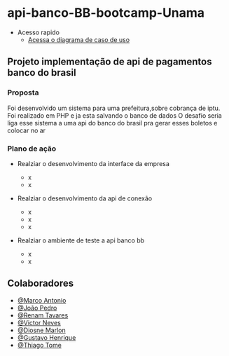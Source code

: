 # api-banco-BB-bootcamp-Unama
- Acesso rapido
  - [Acessa o diagrama de caso de uso](https://online.visual-paradigm.com/share.jsp?id=323737363635382d37)
  
## Projeto implementação de api de pagamentos banco do brasil 
### Proposta
Foi desenvolvido um sistema para uma prefeitura,sobre cobrança  de iptu. Foi realizado em PHP e ja esta salvando o banco de dados
O desafio seria liga esse sistema a uma api do banco do brasil pra gerar esses boletos e colocar no ar

### Plano de ação

- Realziar o desenvolvimento da interface da empresa
  - x
  - x
     
- Realziar o desenvolvimento da api de conexão
  - x
  - x
  - x
     
- Realziar o ambiente de teste a api banco bb
  - x
  - x




## Colaboradores
- [@Marco Antonio](https://github.com/marco0antonio0)
- [@João Pedro](https://github.com/jpedro900)
- [@Renam Tavares](https://github.com/renantavares123)
- [@Victor Neves](c.victorneves@gmail.com)
- [@Diosne Marlon](https://github.com/DiosneMarlon)
- [@Gustavo Henrique](https://github.com/gustavo-henrique-pereira-lima)
- [@Thiago Tome](https://github.com/thiagoferreiratome)
